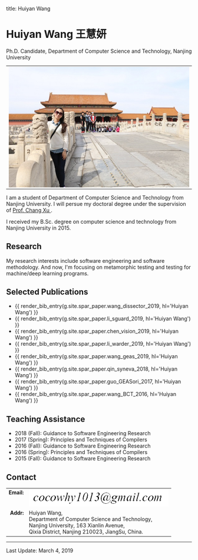 title: Huiyan Wang

# Huiyan Wang 王慧妍

Ph.D. Candidate, Department of Computer Science and Technology, Nanjing University

<table width="720px"><tr><td>

<img style="float:left; display: inline" src="why.jpg">

</td></tr></table>

I am a student of Department of Computer Science and Technology from Nanjing University. I will persue my doctoral degree under the supervision of <a href="http://cs.nju.edu.cn/changxu/">Prof. Chang Xu </a>. <br>

I received my B.Sc. degree on computer science and technology from Nanjing University in 2015.<br>

## Research

My research interests include software engineering and software methodology. And now, I'm focusing on metamorphic testing and testing for machine/deep learning programs.

## Selected Publications

* {{ render_bib_entry(g.site.spar_paper.wang_dissector_2019, hl='Huiyan Wang') }}
* {{ render_bib_entry(g.site.spar_paper.li_sguard_2019, hl='Huiyan Wang') }}
* {{ render_bib_entry(g.site.spar_paper.chen_vision_2019, hl='Huiyan Wang') }}
* {{ render_bib_entry(g.site.spar_paper.li_warder_2019, hl='Huiyan Wang') }}
* {{ render_bib_entry(g.site.spar_paper.wang_geas_2019, hl='Huiyan Wang') }}
* {{ render_bib_entry(g.site.spar_paper.qin_syneva_2018, hl='Huiyan Wang') }}
* {{ render_bib_entry(g.site.spar_paper.guo_GEASori_2017, hl='Huiyan Wang') }}
* {{ render_bib_entry(g.site.spar_paper.wang_BCT_2016, hl='Huiyan Wang') }}


## Teaching Assistance

* 2018 (Fall): Guidance to Software Engineering Research
* 2017 (Spring): Principles and Techniques of Compilers
* 2016 (Fall): Guidance to Software Engineering Research
* 2016 (Spring): Principles and Techniques of Compilers
* 2015 (Fall): Guidance to Software Engineering Research

## Contact

<table>
<tr valign="top">
	<td align="right"><b>Email: </b></td><td><img src="email.png"></td>
</tr>
<tr valign="top">
	<td align="right"><b>Addr: </b></td><td>Huiyan Wang,<br> Department of Computer Science and Technology,<br> Nanjing University, 163 Xianlin Avenue,<br> Qixia District, Nanjing 210023, JiangSu, China.</td>
</tr>
</table>

<hr>

Last Update: March 4, 2019
